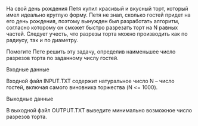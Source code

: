 На свой день рождения Петя купил красивый и вкусный торт, который имел идеально круглую форму. Петя не знал, сколько гостей придет на его день рождения, поэтому вынужден был разработать алгоритм, согласно которому он сможет быстро разрезать торт на N равных частей. Следует учесть, что разрезы торта можно производить как по радиусу, так и по диаметру.

Помогите Пете решить эту задачу, определив наименьшее число разрезов торта по заданному числу гостей.

Входные данные

Входной файл INPUT.TXT содержит натуральное число N – число гостей, включая самого виновника торжества (N <= 1000).

Выходные данные

В выходной файл OUTPUT.TXT выведите минимально возможное число разрезов торта.